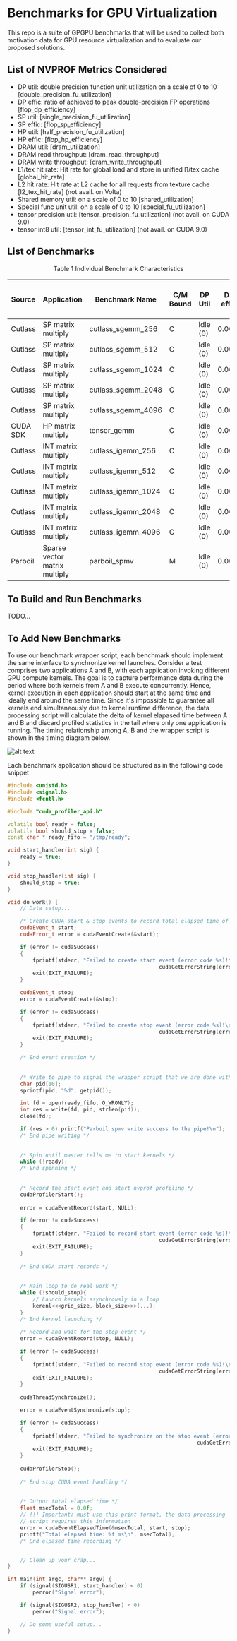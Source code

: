 # Benchmarks for GPU Virtualization 
This repo is a suite of GPGPU benchmarks that will be used to collect both motivation data for GPU resource virtualization and to evaluate our proposed solutions. 

## List of NVPROF Metrics Considered

* DP util: double precision function unit utilization on a scale of 0 to 10 [double_precision_fu_utilization]
* DP effic: ratio of achieved to peak double-precision FP operations [flop_dp_efficiency]
* SP util: [single_precision_fu_utilization]
* SP effic: [flop_sp_efficiency]
* HP util: [half_precision_fu_utilization]
* HP effic: [flop_hp_efficiency]
* DRAM util: [dram_utilization]
* DRAM read throughput: [dram_read_throughput]
* DRAM write throughput: [dram_write_throughput]
* L1/tex hit rate: Hit rate for global load and store in unified l1/tex cache [global_hit_rate]
* L2 hit rate: Hit rate at L2 cache for all requests from texture cache [l2_tex_hit_rate] (not avail. on Volta)
* Shared memory util: on a scale of 0 to 10 [shared_utilization]
* Special func unit util: on a scale of 0 to 10 [special_fu_utilization]
* tensor precision util: [tensor_precision_fu_utilization] (not avail. on CUDA 9.0)
* tensor int8 util: [tensor_int_fu_utilization] (not avail. on CUDA 9.0)


## List of Benchmarks

<p align="center">
 Table 1 Individual Benchmark Characteristics
</p>

|  Source  | Application | Benchmark Name | C/M Bound | DP Util| DP effic | SP Util | SP effic | HP Util | HP effic | DRAM Util | DRAM read thruput | DRAM write thruput | L1/tex hit rate  | L2 hit rate | Shared memory util | Special func unit util | tensor FP util | tensor int8 util | sm effic | 
| ----- | ---- | -- | -- | --- | -- | -- | --- | --- | --- | --- | --- | --- | --- | --- | --- | --- | --- | ---| ---| 
|Cutlass | SP matrix multiply | cutlass_sgemm_256 | C | Idle (0) | 0.00% | High (7) | 3.56% | Idle (0) | 0.00% | Low (1) | 7.62GB/s | 15.15GB/s | 0.00% | N/A | Low (1) | Idle (0) | N/A | N/A | 4.75% | 
|Cutlass | SP matrix multiply | cutlass_sgemm_512 | C | Idle (0) | 0.00% | High (8) | 15.74% | Idle (0) | 0.00% | Low (1) | 16.06GB/s | 20.95GB/s | 0.00% | N/A | Low (1) | Idle (0) | N/A | N/A | 19.45% | 
|Cutlass | SP matrix multiply | cutlass_sgemm_1024 | C | Idle (0) | 0.00% | High (8) | 64.51% | Idle (0) | 0.00% | Low (1) | 31.66GB/s | 25.81GB/s | 0.00% | N/A | Low (2) | Idle (0) | N/A | N/A | 78.38% | 
|Cutlass | SP matrix multiply | cutlass_sgemm_2048 | C | Idle (0) | 0.00% | Max (10) | 73.23% | Idle (0) | 0.00% | Low (1) | 37.95GB/s | 9.16GB/s | 1.30% | N/A | Low (3) | Idle (0) | N/A | N/A | 81.37% | 
|Cutlass | SP matrix multiply | cutlass_sgemm_4096 | C | Idle (0) | 0.00% | Max (10) | 90.34% | Idle (0) | 0.00% | Low (2) | 61.49GB/s | 5.61GB/s | 0.41% | N/A | Low (3) | Idle (0) | N/A | N/A | 98.23% | 
|CUDA SDK | HP matrix multiply | tensor_gemm | C | Idle (0) | 0.00% | Low (1) | 0.08% | Idle (0) | 0.00% | Mid (4) | 184.41GB/s | 21.12GB/s | 0.00% | N/A | Mid (5) | Low (1) | N/A | N/A | 96.74% | 
|Cutlass | INT matrix multiply | cutlass_igemm_256 | C | Idle (0) | 0.00% | Mid (6) | 0.00% | Idle (0) | 0.00% | Low (1) | 5.40GB/s | 20.94GB/s | 0.00% | N/A | Low (1) | Idle (0) | N/A | N/A | 4.30% | 
|Cutlass | INT matrix multiply | cutlass_igemm_512 | C | Idle (0) | 0.00% | Mid (6) | 0.00% | Idle (0) | 0.00% | Low (1) | 13.60GB/s | 26.52GB/s | 0.00% | N/A | Low (1) | Idle (0) | N/A | N/A | 18.42% | 
|Cutlass | INT matrix multiply | cutlass_igemm_1024 | C | Idle (0) | 0.00% | High (7) | 0.00% | Idle (0) | 0.00% | Low (2) | 27.60GB/s | 57.73GB/s | 0.00% | N/A | Low (2) | Idle (0) | N/A | N/A | 75.14% | 
|Cutlass | INT matrix multiply | cutlass_igemm_2048 | C | Idle (0) | 0.00% | High (9) | 0.00% | Idle (0) | 0.00% | Low (1) | 31.76GB/s | 44.74GB/s | 1.32% | N/A | Low (2) | Idle (0) | N/A | N/A | 81.01% | 
|Cutlass | INT matrix multiply | cutlass_igemm_4096 | C | Idle (0) | 0.00% | High (9) | 0.00% | Idle (0) | 0.00% | Low (2) | 81.71GB/s | 26.73GB/s | 0.05% | N/A | Low (3) | Idle (0) | N/A | N/A | 98.16% | 
| Parboil | Sparse vector matrix multiply | parboil_spmv | M | Idle (0) | 0.00% | Low (1) | 0.85% | Idle (0) | 0.00% | High (9) | 464.77GB/s | 37.25GB/s | 48.81% | N/A | Idle (0) | Idle (0) | N/A | N/A | 90.80% |



## To Build and Run Benchmarks

TODO...

## To Add New Benchmarks
To use our benchmark wrapper script, each benchmark should implement the same interface to synchronize kernel launches. Consider a test comprises two applications A and B, with each application invoking different GPU compute kernels. The goal is to capture performance data during the period where both kernels from A and B execute concurrently. Hence, kernel execution in each application should start at the same time and ideally end around the same time. Since it's impossible to guarantee all kernels end simultaneously due to kernel runtime difference, the data processing script will calculate the delta of kernel elapased time between A and B and discard profiled statistics in the tail where only one application is running. The timing relationship among A, B and the wrapper script is shown in the timing diagram below.

![alt text](https://raw.githubusercontent.com/UofT-EcoSystem/GPU-Virtualization-Benchmarks/master/docs/wrapper_squence.png?token=AGTJ4mE9QrhHsR6V7_bMo_Whkr4ofRobks5cBWkowA%3D%3D)



Each benchmark application should be structured as in the following code snippet

```C++
#include <unistd.h>
#include <signal.h>
#include <fcntl.h>

#include "cuda_profiler_api.h"

volatile bool ready = false;
volatile bool should_stop = false;
const char * ready_fifo = "/tmp/ready"; 

void start_handler(int sig) {
    ready = true;
}

void stop_handler(int sig) {
    should_stop = true;
}

void do_work() {
    // Data setup...

    /* Create CUDA start & stop events to record total elapsed time of kernel execution */
    cudaEvent_t start;
    cudaError_t error = cudaEventCreate(&start);

    if (error != cudaSuccess)
    {   
        fprintf(stderr, "Failed to create start event (error code %s)!\n", 
                                                cudaGetErrorString(error));   
        exit(EXIT_FAILURE);
    }

    cudaEvent_t stop;
    error = cudaEventCreate(&stop);

    if (error != cudaSuccess)
    {   
        fprintf(stderr, "Failed to create stop event (error code %s)!\n", 
                                                cudaGetErrorString(error));
        exit(EXIT_FAILURE);
    }

    /* End event creation */ 
    
    
    /* Write to pipe to signal the wrapper script that we are done with data setup */
    char pid[10];
    sprintf(pid, "%d", getpid());

    int fd = open(ready_fifo, O_WRONLY);
    int res = write(fd, pid, strlen(pid));
    close(fd);

    if (res > 0) printf("Parboil spmv write success to the pipe!\n");
    /* End pipe writing */
    
    
    /* Spin until master tells me to start kernels */
    while (!ready);
    /* End spinning */
    
    
    /* Record the start event and start nvprof profiling */
    cudaProfilerStart();
    
    error = cudaEventRecord(start, NULL);

    if (error != cudaSuccess)
    {
        fprintf(stderr, "Failed to record start event (error code %s)!\n", 
                                                cudaGetErrorString(error));
        exit(EXIT_FAILURE);
    }
    
    /* End CUDA start records */
    
    
    /* Main loop to do real work */
    while (!should_stop){ 
        // Launch kernels asynchrously in a loop
        kerenl<<<grid_size, block_size>>>(...);    
    }
    /* End kernel launching */
    
    /* Record and wait for the stop event */
    error = cudaEventRecord(stop, NULL);

    if (error != cudaSuccess)
    {
        fprintf(stderr, "Failed to record stop event (error code %s)!\n", 
                                                cudaGetErrorString(error));
        exit(EXIT_FAILURE);
    }
    
    cudaThreadSynchronize();

    error = cudaEventSynchronize(stop);

    if (error != cudaSuccess)
    {
        fprintf(stderr, "Failed to synchronize on the stop event (error code %s)!\n", 
                                                            cudaGetErrorString(error));
        exit(EXIT_FAILURE);
    }
    
    cudaProfilerStop();
    
    /* End stop CUDA event handling */
    
    
    /* Output total elapsed time */
    float msecTotal = 0.0f;
    // !!! Important: must use this print format, the data processing 
    // script requires this information 
    error = cudaEventElapsedTime(&msecTotal, start, stop);
    printf("Total elapsed time: %f ms\n", msecTotal);
    /* End elpased time recording */


    // Clean up your crap...
}

int main(int argc, char** argv) {
    if (signal(SIGUSR1, start_handler) < 0)
        perror("Signal error");

    if (signal(SIGUSR2, stop_handler) < 0)
        perror("Signal error");

    // Do some useful setup...
}

```
